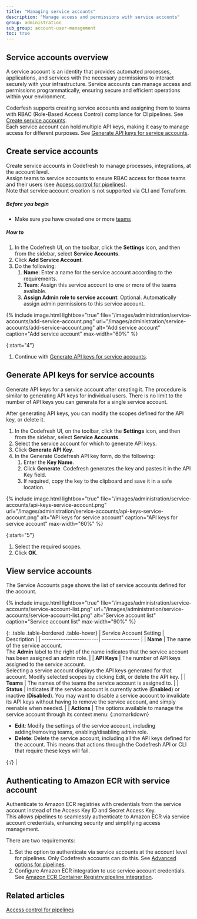 ```yaml
---
title: "Managing service accounts"
description: "Manage access and permissions with service accounts"
group: administration
sub_group: account-user-management
toc: true
---
```


## Service accounts overview

A service account is an identity that provides automated processes, applications, and services with the necessary permissions to interact securely with your infrastructure. Service accounts can manage access and permissions programmatically, ensuring secure and efficient operations within your environment.

Coderfesh supports creating service accounts and assigning them to teams with RBAC (Role-Based Access Control) compliance for CI pipelines. See [Create service accounts](#create-service-accounts).  
Each service account can hold multiple API keys, making it easy to manage access for different purposes. See [Generate API keys for service accounts](#generate-api-keys-for-service-accounts).


## Create service accounts
Create service accounts in Codefresh to manage processes, integrations, at the account level.  
Assign teams to service accounts to ensure RBAC access for those teams and their users (see [Access control for pipelines]({{site.baseurl}}/docs/administration/account-user-management/access-control)).  
Note that service account creation is not supported via CLI and Terraform.


##### Before you begin
* Make sure you have created one or more [teams]({{site.baseurl}}/docs/administration/account-user-management/add-users/#create-a-team-in-codefresh)

##### How to

1. In the Codefresh UI, on the toolbar, click the **Settings** icon, and then from the sidebar, select **Service Accounts**.
1. Click **Add Service Account**.
1. Do the following:
    1. **Name**: Enter a name for the service account according to the requirements.
    1. **Team**: Assign this service account to one or more of the teams available.
    1. **Assign Admin role to service account**: Optional. Automatically assign admin permissions to this service account.  

{% include image.html 
lightbox="true" 
file="/images/administration/service-accounts/add-service-account.png" 
url="/images/administration/service-accounts/add-service-account.png"
alt="Add service account"
caption="Add service account"
max-width="60%"
%}

{:start="4"}
1. Continue with [Generate API keys for service accounts](#generate-api-keys-for-service-accounts).



## Generate API keys for service accounts
Generate API keys for a service account after creating it. The procedure is similar to generating API keys for individual users.
There is no limit to the number of API keys you can generate for a single service account.

After generating API keys, you can modify the scopes defined for the API key, or delete it.


1. In the Codefresh UI, on the toolbar, click the **Settings** icon, and then from the sidebar, select **Service Accounts**.
1. Select the service account for which to generate API keys.
1. Click **Generate API Key**.
1. In the Generate Codefresh API key form, do the following:
    1. Enter the **Key Name**.
    1. Click **Generate**.
      Codefresh generates the key and pastes it in the API Key field.
    1. If required, copy the key to the clipboard and save it in a safe location.

{% include image.html 
lightbox="true" 
file="/images/administration/service-accounts/api-keys-service-account.png" 
url="/images/administration/service-accounts/api-keys-service-account.png"
alt="API keys for service account"
caption="API keys for service account"
max-width="60%"
%}

{:start="5"}
1. Select the required scopes. 
1. Click **OK**.


## View service accounts
The Service Accounts page shows the list of service accounts defined for the account. 


{% include image.html 
lightbox="true" 
file="/images/administration/service-accounts/service-account-list.png" 
url="/images/administration/service-accounts/service-account-list.png"
alt="Service account list"
caption="Service account list"
max-width="90%"
%}


{: .table .table-bordered .table-hover}
| Service Account Setting  | Description   |
| ------------------------| ---------------- |
| **Name**                | The name of the service account. <br>The **Admin** label to the right of the name indicates that the service account has been assigned an admin role.  |
| **API Keys**            | The number of API keys assigned to the service account. <br>Selecting a service account displays the API keys generated for that account. Modify selected scopes by clicking Edit, or delete the API key. |
| **Teams**               | The names of the teams the service account is assigned to.  |
| **Status**               | Indicates if the service account is currently active (**Enabled**) or inactive (**Disabled**). You may want to disable a service account to invalidate its API keys without having to remove the service account, and simply reenable when needed. |
| **Actions**               | The options available to manage the service account through its context menu: {::nomarkdown}<ul><li><b>Edit</b>: Modify the settings of the service account, including adding/removing teams, enabling/disabling admin role.</li><li><b>Delete</b>: Delete the service account, including all the API keys defined for the account. This means that actions through the Codefresh API or CLI that require these keys will fail.</li></ul>{:/} |

## Authenticating to Amazon ECR with service account

Authenticate to Amazon ECR registries with credentials from the service account instead of the Access Key ID and Secret Access Key.  
This allows pipelines to seamlessly authenticate to Amazon ECR via service account credentials, enhancing security and simplifying access management.

There are two requirements:
1. Set the option to authenticate via service accounts at the account level for pipelines. Only Codefresh accounts can do this. See [Advanced options for pipelines]({{site.baseurl}}/docs/pipelines/configuration/pipeline-settings/#advanced-options-for-pipelines).
1. Configure Amazon ECR integration to use service account credentials. See [Amazon ECR Container Registry pipeline integration]({{site.baseurl}}/docs/integrations/docker-registries/amazon-ec2-container-registry/).


## Related articles
[Access control for pipelines]({{site.baseurl}}/docs/administration/account-user-management/access-control/)  



